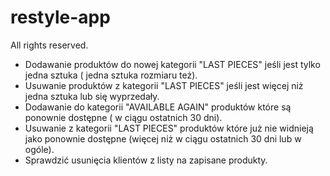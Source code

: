 # restyle-app

All rights reserved.
- Dodawanie produktów do nowej kategorii "LAST PIECES" jeśli jest tylko jedna sztuka ( jedna sztuka rozmiaru też).
- Usuwanie produktów z kategorii "LAST PIECES" jeśli jest więcej niż jedna sztuka lub się wyprzedały.
- Dodawanie do kategorii "AVAILABLE AGAIN" produktów które są ponownie dostępne ( w ciągu ostatnich 30 dni).
- Usuwanie z kategorii "LAST PIECES" produktów które już nie widnieją jako ponownie dostępne (więcej niż w ciągu ostatnich 30 dni lub w ogóle).
- Sprawdzić usunięcia klientów z listy na zapisane produkty.